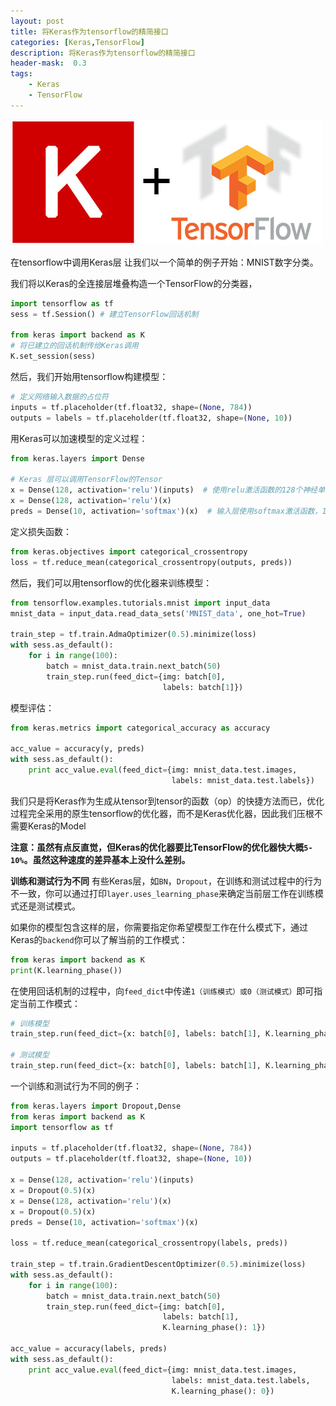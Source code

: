 ```yaml
---
layout: post
title: 将Keras作为tensorflow的精简接口
categories: [Keras,TensorFlow]
description: 将Keras作为tensorflow的精简接口
header-mask:  0.3
tags: 
    - Keras
    - TensorFlow
---
```


![](/img/picture/keras-tensorflow-logo.jpg)

在tensorflow中调用Keras层
让我们以一个简单的例子开始：MNIST数字分类。

我们将以Keras的全连接层堆叠构造一个TensorFlow的分类器，

```python
import tensorflow as tf
sess = tf.Session() # 建立TensorFlow回话机制

from keras import backend as K
# 将已建立的回话机制传给Keras调用
K.set_session(sess) 
```

然后，我们开始用tensorflow构建模型：

```python
# 定义网络输入数据的占位符
inputs = tf.placeholder(tf.float32, shape=(None, 784))
outputs = labels = tf.placeholder(tf.float32, shape=(None, 10))
```
用Keras可以加速模型的定义过程：
```python
from keras.layers import Dense

# Keras 层可以调用TensorFlow的Tensor
x = Dense(128, activation='relu')(inputs)  # 使用relu激活函数的128个神经单元的全连接层
x = Dense(128, activation='relu')(x)
preds = Dense(10, activation='softmax')(x)  # 输入层使用softmax激活函数，10个神经单元（对应分类数）

```

定义损失函数：
```python
from keras.objectives import categorical_crossentropy
loss = tf.reduce_mean(categorical_crossentropy(outputs, preds))
```

然后，我们可以用tensorflow的优化器来训练模型：
```python
from tensorflow.examples.tutorials.mnist import input_data
mnist_data = input_data.read_data_sets('MNIST_data', one_hot=True)

train_step = tf.train.AdmaOptimizer(0.5).minimize(loss)
with sess.as_default():
    for i in range(100):
        batch = mnist_data.train.next_batch(50)
        train_step.run(feed_dict={img: batch[0],
                                  labels: batch[1]})
```
模型评估：
```python
from keras.metrics import categorical_accuracy as accuracy

acc_value = accuracy(y, preds)
with sess.as_default():
    print acc_value.eval(feed_dict={img: mnist_data.test.images,
                                    labels: mnist_data.test.labels})
```

我们只是将Keras作为生成从tensor到tensor的函数（op）的快捷方法而已，优化过程完全采用的原生tensorflow的优化器，而不是Keras优化器，因此我们压根不需要Keras的Model

**注意：虽然有点反直觉，但Keras的优化器要比TensorFlow的优化器快大概`5-10%`。虽然这种速度的差异基本上没什么差别。**

**训练和测试行为不同**
有些Keras层，如`BN`，`Dropout`，在训练和测试过程中的行为不一致，你可以通过打印`layer.uses_learning_phase`来确定当前层工作在训练模式还是测试模式。

如果你的模型包含这样的层，你需要指定你希望模型工作在什么模式下，通过Keras的`backend`你可以了解当前的工作模式：
```python
from keras import backend as K
print(K.learning_phase())
```

在使用回话机制的过程中，向`feed_dict`中传递`1（训练模式）或0（测试模式）`即可指定当前工作模式：
```python
# 训练模型
train_step.run(feed_dict={x: batch[0], labels: batch[1], K.learning_phase(): 1})

# 测试模型
train_step.run(feed_dict={x: batch[0], labels: batch[1], K.learning_phase(): 0})

```

一个训练和测试行为不同的例子：

```python
from keras.layers import Dropout,Dense
from keras import backend as K
import tensorflow as tf

inputs = tf.placeholder(tf.float32, shape=(None, 784))
outputs = tf.placeholder(tf.float32, shape=(None, 10))

x = Dense(128, activation='relu')(inputs)
x = Dropout(0.5)(x)
x = Dense(128, activation='relu')(x)
x = Dropout(0.5)(x)
preds = Dense(10, activation='softmax')(x)

loss = tf.reduce_mean(categorical_crossentropy(labels, preds))

train_step = tf.train.GradientDescentOptimizer(0.5).minimize(loss)
with sess.as_default():
    for i in range(100):
        batch = mnist_data.train.next_batch(50)
        train_step.run(feed_dict={img: batch[0],
                                  labels: batch[1],
                                  K.learning_phase(): 1})

acc_value = accuracy(labels, preds)
with sess.as_default():
    print acc_value.eval(feed_dict={img: mnist_data.test.images,
                                    labels: mnist_data.test.labels,
                                    K.learning_phase(): 0})
```

